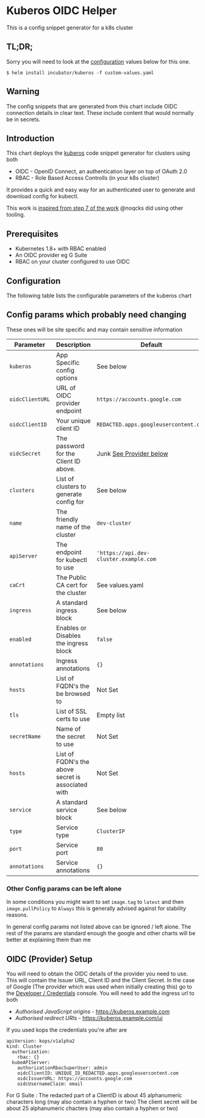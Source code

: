 # Kuberos OIDC Helper

This is a config snippet generator for a k8s cluster

## TL;DR;
Sorry you will need to look at the [configuration](#configuration) values below for this one.

```console
$ helm install incubator/kuberos -f custom-values.yaml
```

## Warning
The config snippets that are generated from this chart include OIDC connection details in clear text.
These include content that would normally be in secrets.

## Introduction
This chart deploys the [kuberos](https://github.com/negz/kuberos) code
snippet generator for clusters using both
* OIDC - OpenID Connect, an authentication layer on top of OAuth 2.0
* RBAC - Role Based Access Controlls (in your k8s cluster)

It provides a quick and easy way for an authenticated user to generate
and download config for kubectl.

This work is [inspired from step 7 of the work](https://medium.com/@noqcks/secure-your-kubernetes-cluster-with-google-oidc-e1905c923522)
@noqcks did using other tooling.


## Prerequisites
- Kubernetes 1.8+ with RBAC enabled
- An OIDC provider eg G Suite
- RBAC on your cluster configured to use OIDC

## Configuration

The following table lists the configurable parameters of the kuberos chart

## Config params which probably need changing
These ones will be site specific and may contain sensitive information

| Parameter                   | Description                               | Default                                               |
| --------------------------- | -------------------------------           | ----------------------------------------------------- |
| `kuberos`                   | App Specific config options               | See below                                             |
|   `oidcClientURL`           | URL of OIDC provider endpoint             | `https://accounts.google.com`                         |
|   `oidcClientID`            | Your unique client ID                     | `REDACTED.apps.googleusercontent.com`                 |
|   `oidcSecret`              | The password for the Client ID above.     | Junk    [See Provider below](#oidc-provider-setup)    |
|   `clusters`                | List of clusters to generate config for   | See below                                             |
|       `name`                | The friendly name of the cluster          | `dev-cluster`                                         |
|       `apiServer`           | The endpoint for kubectl to use           | `'https://api.dev-cluster.example.com`                |
|       `caCrt`               | The Public CA  cert for the cluster       | See values.yaml                                       |
| `ingress`                   | A standard ingress block                  | See below                                             |
|   `enabled`                 | Enables or Disables the ingress block     | `false`                                               |
|   `annotations`             | Ingress annotations                       | `{}`                                                  |
|   `hosts`                   | List of FQDN's the be browsed to          | Not Set                                               |
|   `tls`                     | List of SSL certs to use                  | Empty list                                            |
|     `secretName`            | Name of the secret to use                 | Not Set                                               |
|     `hosts`                 | List of FQDN's the above secret is associated with| Not Set                                       |
| `service`                   | A standard service block                  | See below                                             |
|   `type`                    | Service type                              | `ClusterIP`                                           |
|   `port`                    | Service port                              | `80`                                                  |
|   `annotations`             | Service annotations                       | `{}`                                                  |


### Other Config params can be left alone

In some conditions you might want to set `image.tag` to `latest` and then `image.pullPolicy` to `Always`
this is generally advised against for stability reasons.

In general config params not listed above can be ignored / left alone.
The rest of the params are standard enough the google and other charts will be better at explaining them than me


## OIDC (Provider) Setup
You will need to obtain the OIDC details of the provider you need to use. This will contain the Issuer URL, Client ID and the Client Secret.
In the case of Google (The provider which was used when initially creating this) go to the [Developer / Credentials](https://console.developers.google.com/apis/credentials) console. You will need to add the ingress url to both
* *Authorised JavaScript origins* - https://kuberos.example.com
* *Authorised redirect URIs* - https://kuberos.example.com/ui

If you used kops the credentials you're after are
```
apiVersion: kops/v1alpha2
kind: Cluster
  authorization:
    rbac: {}
  kubeAPIServer:
    authorizationRbacSuperUser: admin
    oidcClientID: UNIQUE_ID_REDACTED.apps.googleusercontent.com
    oidcIssuerURL: https://accounts.google.com
    oidcUsernameClaim: email
```
For G Suite :
The redacted part of a ClientID is about 45 alphanumeric characters long (may also contain a hyphen or two)
The client secret will be about 25 alphanumeric chacters (may also contain a hyphen or two)

